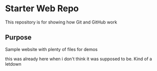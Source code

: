 # Starter Web Repo

This repository is for showing how Git and GitHub work

## Purpose

Sample website with plenty of files for demos

this was already here when i don't think it was supposed to be. Kind of a letdown